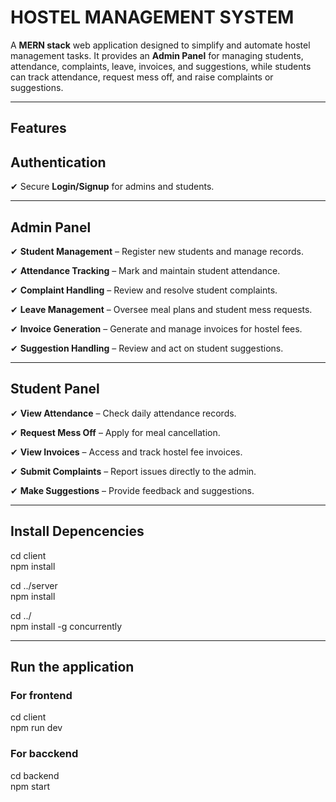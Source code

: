 # HOSTEL MANAGEMENT SYSTEM  

A **MERN stack** web application designed to simplify and automate hostel management tasks. It provides an **Admin Panel** for managing students, attendance, complaints, leave, invoices, and suggestions, while students can track attendance, request mess off, and raise complaints or suggestions.  

---  

## Features  

## Authentication  
✔ Secure **Login/Signup** for admins and students.  

---  

## Admin Panel  
✔ **Student Management** – Register new students and manage records.  

✔ **Attendance Tracking** – Mark and maintain student attendance.  

✔ **Complaint Handling** – Review and resolve student complaints.  

✔ **Leave Management** – Oversee meal plans and student mess requests.  

✔ **Invoice Generation** – Generate and manage invoices for hostel fees.  

✔ **Suggestion Handling** – Review and act on student suggestions.  

---  

## Student Panel  
✔ **View Attendance** – Check daily attendance records.  

✔ **Request Mess Off** – Apply for meal cancellation.  

✔ **View Invoices** – Access and track hostel fee invoices.  

✔ **Submit Complaints** – Report issues directly to the admin.  

✔ **Make Suggestions** – Provide feedback and suggestions.  

---  

## Install Depencencies
cd client\
npm install

cd ../server\
npm install

cd ../\
npm install -g concurrently




---  
## Run the application
### For frontend
cd client\
npm run dev

### For bacckend
cd backend\
npm start




